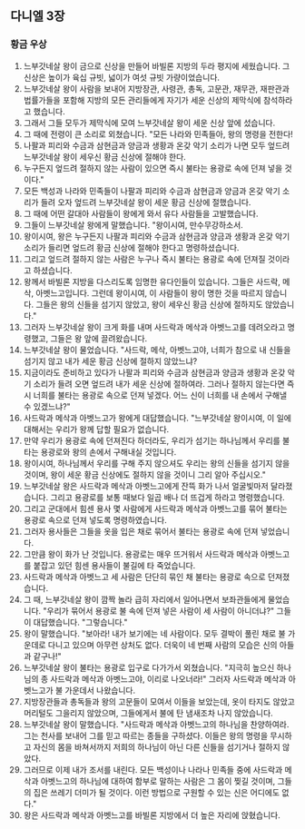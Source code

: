 ## 다니엘 3장

### 황금 우상
1. 느부갓네살 왕이 금으로 신상을 만들어 바빌론 지방의 두라 평지에 세웠습니다. 그 신상은 높이가 육십 규빗, 넓이가 여섯 규빗 가량이었습니다.
2. 느부갓네살 왕이 사람을 보내어 지방장관, 사령관, 총독, 고문관, 재무관, 재판관과 법률가들을 포함해 지방의 모든 관리들에게 자기가 세운 신상의 제막식에 참석하라고 했습니다.
3. 그래서 그들 모두가 제막식에 모여 느부갓네살 왕이 세운 신상 앞에 섰습니다.
4. 그 때에 전령이 큰 소리로 외쳤습니다. "모든 나라와 민족들아, 왕의 명령을 전한다!
5. 나팔과 피리와 수금과 삼현금과 양금과 생황과 온갖 악기 소리가 나면 모두 엎드려 느부갓네살 왕이 세우신 황금 신상에 절해야 한다.
6. 누구든지 엎드려 절하지 않는 사람이 있으면 즉시 불타는 용광로 속에 던져 넣을 것이다."
7. 모든 백성과 나라와 민족들이 나팔과 피리와 수금과 삼현금과 양금과 온갖 악기 소리가 들려 오자 엎드려 느부갓네살 왕이 세운 황금 신상에 절했습니다.
8. 그 때에 어떤 갈대아 사람들이 왕에게 와서 유다 사람들을 고발했습니다.
9. 그들이 느부갓네살 왕에게 말했습니다. "왕이시여, 만수무강하소서.
10. 왕이시여, 왕은 누구든지 나팔과 피리와 수금과 삼현금과 양금과 생황과 온갖 악기 소리가 들리면 엎드려 황금 신상에 절해야 한다고 명령하셨습니다.
11. 그리고 엎드려 절하지 않는 사람은 누구나 즉시 불타는 용광로 속에 던져질 것이라고 하셨습니다.
12. 왕께서 바빌론 지방을 다스리도록 임명한 유다인들이 있습니다. 그들은 사드락, 메삭, 아벳느고입니다. 그런데 왕이시여, 이 사람들이 왕이 명한 것을 따르지 않습니다. 그들은 왕의 신들을 섬기지 않았고, 왕이 세우신 황금 신상에 절하지도 않았습니다."
13. 그러자 느부갓네살 왕이 크게 화를 내며 사드락과 메삭과 아벳느고를 데려오라고 명령했고, 그들은 왕 앞에 끌려왔습니다.
14. 느부갓네살 왕이 물었습니다. "사드락, 메삭, 아벳느고야, 너희가 참으로 내 신들을 섬기지 않고 내가 세운 황금 신상에 절하지 않았느냐?
15. 지금이라도 준비하고 있다가 나팔과 피리와 수금과 삼현금과 양금과 생황과 온갖 악기 소리가 들려 오면 엎드려 내가 세운 신상에 절하여라. 그러나 절하지 않는다면 즉시 너희를 불타는 용광로 속으로 던져 넣겠다. 어느 신이 너희를 내 손에서 구해낼 수 있겠느냐?"
16. 사드락과 메삭과 아벳느고가 왕에게 대답했습니다. "느부갓네살 왕이시여, 이 일에 대해서는 우리가 왕께 답할 필요가 없습니다.
17. 만약 우리가 용광로 속에 던져진다 하더라도, 우리가 섬기는 하나님께서 우리를 불타는 용광로와 왕의 손에서 구해내실 것입니다.
18. 왕이시여, 하나님께서 우리를 구해 주지 않으셔도 우리는 왕의 신들을 섬기지 않을 것이며, 왕이 세운 황금 신상에도 절하지 않을 것이니 그리 알아 주십시오."
19. 느부갓네살 왕은 사드락과 메삭과 아벳느고에게 잔뜩 화가 나서 얼굴빛마저 달라졌습니다. 그리고 용광로를 보통 때보다 일곱 배나 더 뜨겁게 하라고 명령했습니다.
20. 그리고 군대에서 힘센 용사 몇 사람에게 사드락과 메삭과 아벳느고를 묶어 불타는 용광로 속으로 던져 넣도록 명령하였습니다.
21. 그러자 용사들은 그들을 옷을 입은 채로 묶어서 불타는 용광로 속에 던져 넣었습니다.
22. 그만큼 왕이 화가 난 것입니다. 용광로는 매우 뜨거워서 사드락과 메삭과 아벳느고를 붙잡고 있던 힘센 용사들이 불길에 타 죽었습니다.
23. 사드락과 메삭과 아벳느고 세 사람은 단단히 묶인 채 불타는 용광로 속으로 던져졌습니다.
24. 그 때, 느부갓네살 왕이 깜짝 놀라 급히 자리에서 일어나면서 보좌관들에게 물었습니다. "우리가 묶어서 용광로 불 속에 던져 넣은 사람이 세 사람이 아니더냐?" 그들이 대답했습니다. "그렇습니다."
25. 왕이 말했습니다. "보아라! 내가 보기에는 네 사람이다. 모두 결박이 풀린 채로 불 가운데로 다니고 있으며 아무런 상처도 없다. 더욱이 네 번째 사람의 모습은 신의 아들과 같구나!"
26. 느부갓네살 왕이 불타는 용광로 입구로 다가가서 외쳤습니다. "지극히 높으신 하나님의 종 사드락과 메삭과 아벳느고야, 이리로 나오너라!" 그러자 사드락과 메삭과 아벳느고가 불 가운데서 나왔습니다.
27. 지방장관들과 총독들과 왕의 고문들이 모여서 이들을 보았는데, 옷이 타지도 않았고 머리털도 그을리지 않았으며, 그들에게서 불에 탄 냄새조차 나지 않았습니다.
28. 느부갓네살 왕이 말했습니다. "사드락과 메삭과 아벳느고의 하나님을 찬양하여라. 그는 천사를 보내어 그를 믿고 따르는 종들을 구하셨다. 이들은 왕의 명령을 무시하고 자신의 몸을 바쳐서까지 저희의 하나님이 아닌 다른 신들을 섬기거나 절하지 않았다.
29. 그러므로 이제 내가 조서를 내린다. 모든 백성이나 나라나 민족들 중에 사드락과 메삭과 아벳느고의 하나님에 대하여 함부로 말하는 사람은 그 몸이 찢길 것이며, 그들의 집은 쓰레기 더미가 될 것이다. 이런 방법으로 구원할 수 있는 신은 어디에도 없다."
30. 왕은 사드락과 메삭과 아벳느고를 바빌론 지방에서 더 높은 자리에 앉혔습니다.